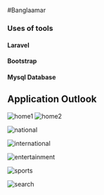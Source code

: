 #Banglaamar
<h3>Uses of tools</h3>
<h4>Laravel</h4>
<h4>Bootstrap</h4>
<h4>Mysql Database</h4>
<h2>Application Outlook </h2>


![home1](https://user-images.githubusercontent.com/55520812/97101876-216e9700-16cb-11eb-8131-756b78cbeca4.JPG)
![home2](https://user-images.githubusercontent.com/55520812/97101877-24698780-16cb-11eb-9d55-0ecfdcedfc01.JPG)

![national](https://user-images.githubusercontent.com/55520812/97101880-26cbe180-16cb-11eb-9784-88255b84a74d.JPG)

![international](https://user-images.githubusercontent.com/55520812/97101882-29c6d200-16cb-11eb-939b-20e8b1f028ab.JPG)

![entertainment](https://user-images.githubusercontent.com/55520812/97101884-2d5a5900-16cb-11eb-9c2f-6c3160d14b94.JPG)

![sports](https://user-images.githubusercontent.com/55520812/97101890-36e3c100-16cb-11eb-931e-7b8c714a4657.JPG)

![search](https://user-images.githubusercontent.com/55520812/97101892-3a774800-16cb-11eb-96d1-780b912d3d50.JPG)

